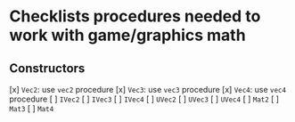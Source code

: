 # Checklists procedures needed to work with game/graphics math

## Constructors
[x] `Vec2`: use `vec2` procedure
[x] `Vec3`: use `vec3` procedure
[x] `Vec4`: use `vec4` procedure
[ ] `IVec2`
[ ] `IVec3`
[ ] `IVec4`
[ ] `UVec2`
[ ] `UVec3`
[ ] `UVec4`
[ ] `Mat2`
[ ] `Mat3`
[ ] `Mat4`